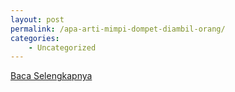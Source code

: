 ```yaml
---
layout: post
permalink: /apa-arti-mimpi-dompet-diambil-orang/
categories:
    - Uncategorized
---
```


[Baca Selengkapnya](/08)